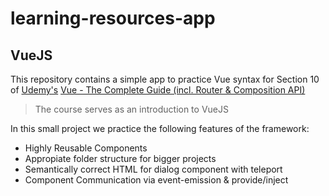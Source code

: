 # learning-resources-app

## VueJS

This repository contains a simple app to practice Vue syntax for Section 10 of [Udemy's](https://www.udemy.com/) [Vue - The Complete Guide (incl. Router & Composition API)
](https://www.udemy.com/course/vuejs-2-the-complete-guide)

> The course serves as an introduction to VueJS

In this small project we practice the following features of the framework:

- Highly Reusable Components
- Appropiate folder structure for bigger projects
- Semantically correct HTML for dialog component with teleport
- Component Communication via event-emission & provide/inject

